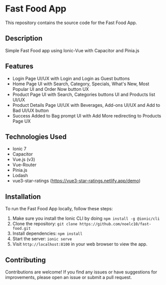 # Fast Food App

This repository contains the source code for the Fast Food App.

## Description

Simple Fast Food app using Ionic-Vue with Capacitor and Pinia.js

## Features

- Login Page UI/UX with Login and Login as Guest buttons
- Home Page UI with Search, Category, Specials, What's New, Most Popular UI and Order Now button UX
- Product Page UI with Search, Categories buttons UI and Products list UI/UX
- Product Details Page UI/UX with Beverages, Add-ons UI/UX and Add to Bad UI/UX button
- Success Added to Bag prompt UI with Add More redirecting to Products Page UX

## Technologies Used

- Ionic 7
- Capacitor
- Vue.js (v3)
- Vue-Router
- Pinia.js
- Lodash
- vue3-star-ratings (https://vue3-star-ratings.netlify.app/demo)

## Installation

To run the Fast Food App locally, follow these steps:

1. Make sure you install the Ionic CLI by doing `npm install -g @ionic/cli`
2. Clone the repository: `git clone https://github.com/noelc10/fast-food.git`
3. Install dependencies: `npm install`
4. Start the server: `ionic serve`
5. Visit `http://localhost:8100` in your web browser to view the app.

## Contributing

Contributions are welcome! If you find any issues or have suggestions for improvements, please open an issue or submit a pull request.
